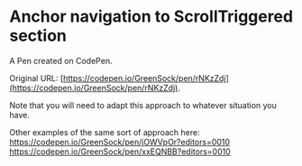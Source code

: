 # Anchor navigation to ScrollTriggered section

A Pen created on CodePen.

Original URL: [https://codepen.io/GreenSock/pen/rNKzZdj](https://codepen.io/GreenSock/pen/rNKzZdj).

Note that you will need to adapt this approach to whatever situation you have. 

Other examples of the same sort of approach here: https://codepen.io/GreenSock/pen/jOWVpOr?editors=0010
https://codepen.io/GreenSock/pen/xxEQNBB?editors=0010